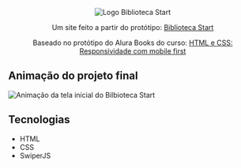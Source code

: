 <p align="center"> <img src="https://raw.githubusercontent.com/silviosnjr/BibliotecaStart/5a7bd30bc268b6293a5f510e7f3d600638145f3c/img/Logo.svg" alt="Logo Biblioteca Start"> </p>
<p align="center">Um site feito a partir do protótipo: <a href="https://www.figma.com/file/KzKSHdH3IipUMuZ4rQAjwk/BibliotecaStart">Biblioteca Start</a></p>
<p align="center">Baseado no protótipo do Alura Books do curso: <a href="https://cursos.alura.com.br/course/html-css-responsividade-com-mobile-first">HTML e CSS: Responsividade com mobile first</a></p>

## Animação do projeto final
![Animação da tela inicial do Bilbioteca Start](https://github.com/silviosnjr/BibliotecaStart/blob/main/apresetacao_site_repositorio.gif)

## Tecnologias
* HTML
* CSS
* SwiperJS